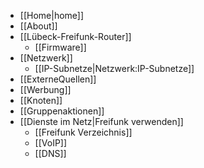  * [[Home|home]]
 * [[About]]
 * [[Lübeck-Freifunk-Router]]
   * [[Firmware]]
 * [[Netzwerk]]
   * [[IP-Subnetze|Netzwerk:IP-Subnetze]]
 * [[ExterneQuellen]]
 * [[Werbung]]
 * [[Knoten]]
 * [[Gruppenaktionen]]
 * [[Dienste im Netz|Freifunk verwenden]]
   * [[Freifunk Verzeichnis]]
   * [[VoIP]]
   * [[DNS]]